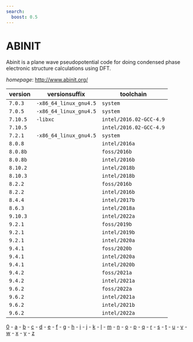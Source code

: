 ```yaml
---
search:
  boost: 0.5
---
```

# ABINIT

Abinit is a plane wave pseudopotential code for doing  condensed phase electronic structure calculations using DFT.

*homepage*: <http://www.abinit.org/>

version | versionsuffix | toolchain
--------|---------------|----------
``7.0.3`` | ``-x86_64_linux_gnu4.5`` | ``system``
``7.0.5`` | ``-x86_64_linux_gnu4.5`` | ``system``
``7.10.5`` | ``-libxc`` | ``intel/2016.02-GCC-4.9``
``7.10.5`` |  | ``intel/2016.02-GCC-4.9``
``7.2.1`` | ``-x86_64_linux_gnu4.5`` | ``system``
``8.0.8`` |  | ``intel/2016a``
``8.0.8b`` |  | ``foss/2016b``
``8.0.8b`` |  | ``intel/2016b``
``8.10.2`` |  | ``intel/2018b``
``8.10.3`` |  | ``intel/2018b``
``8.2.2`` |  | ``foss/2016b``
``8.2.2`` |  | ``intel/2016b``
``8.4.4`` |  | ``intel/2017b``
``8.6.3`` |  | ``intel/2018a``
``9.10.3`` |  | ``intel/2022a``
``9.2.1`` |  | ``foss/2019b``
``9.2.1`` |  | ``intel/2019b``
``9.2.1`` |  | ``intel/2020a``
``9.4.1`` |  | ``foss/2020b``
``9.4.1`` |  | ``intel/2020a``
``9.4.1`` |  | ``intel/2020b``
``9.4.2`` |  | ``foss/2021a``
``9.4.2`` |  | ``intel/2021a``
``9.6.2`` |  | ``foss/2022a``
``9.6.2`` |  | ``intel/2021a``
``9.6.2`` |  | ``intel/2021b``
``9.6.2`` |  | ``intel/2022a``

[0](../0/index.md) - [a](../a/index.md) - [b](../b/index.md) - [c](../c/index.md) - [d](../d/index.md) - [e](../e/index.md) - [f](../f/index.md) - [g](../g/index.md) - [h](../h/index.md) - [i](../i/index.md) - [j](../j/index.md) - [k](../k/index.md) - [l](../l/index.md) - [m](../m/index.md) - [n](../n/index.md) - [o](../o/index.md) - [p](../p/index.md) - [q](../q/index.md) - [r](../r/index.md) - [s](../s/index.md) - [t](../t/index.md) - [u](../u/index.md) - [v](../v/index.md) - [w](../w/index.md) - [x](../x/index.md) - [y](../y/index.md) - [z](../z/index.md)

